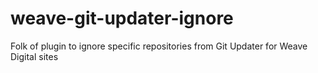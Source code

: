 # weave-git-updater-ignore
Folk of plugin to ignore specific repositories from Git Updater for Weave Digital sites 
